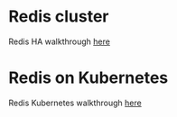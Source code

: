 # Redis cluster

Redis HA walkthrough [here](./cluster/readme.md)

# Redis on Kubernetes

Redis Kubernetes walkthrough [here](./k8s/readme.md)
